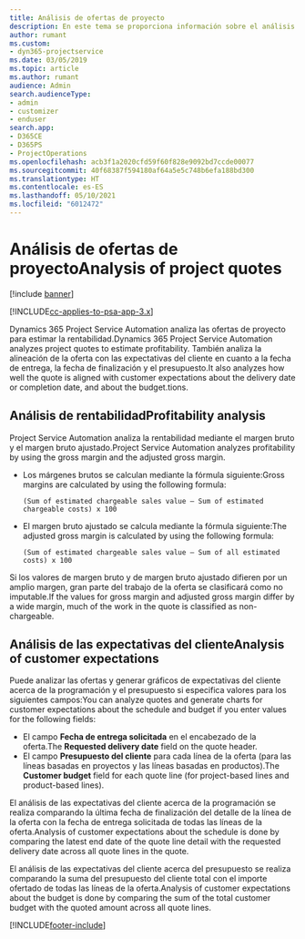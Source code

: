 ```yaml
---
title: Análisis de ofertas de proyecto
description: En este tema se proporciona información sobre el análisis de ofertas de proyecto.
author: rumant
ms.custom:
- dyn365-projectservice
ms.date: 03/05/2019
ms.topic: article
ms.author: rumant
audience: Admin
search.audienceType:
- admin
- customizer
- enduser
search.app:
- D365CE
- D365PS
- ProjectOperations
ms.openlocfilehash: acb3f1a2020cfd59f60f828e9092bd7ccde00077
ms.sourcegitcommit: 40f68387f594180af64a5e5c748b6efa188bd300
ms.translationtype: HT
ms.contentlocale: es-ES
ms.lasthandoff: 05/10/2021
ms.locfileid: "6012472"
---
```

# <a name="analysis-of-project-quotes"></a><span data-ttu-id="ca30d-103">Análisis de ofertas de proyecto</span><span class="sxs-lookup"><span data-stu-id="ca30d-103">Analysis of project quotes</span></span>

[!include [banner](../includes/psa-now-project-operations.md)]

[!INCLUDE[cc-applies-to-psa-app-3.x](../includes/cc-applies-to-psa-app-3x.md)]

<span data-ttu-id="ca30d-104">Dynamics 365 Project Service Automation analiza las ofertas de proyecto para estimar la rentabilidad.</span><span class="sxs-lookup"><span data-stu-id="ca30d-104">Dynamics 365 Project Service Automation analyzes project quotes to estimate profitability.</span></span> <span data-ttu-id="ca30d-105">También analiza la alineación de la oferta con las expectativas del cliente en cuanto a la fecha de entrega, la fecha de finalización y el presupuesto.</span><span class="sxs-lookup"><span data-stu-id="ca30d-105">It also analyzes how well the quote is aligned with customer expectations about the delivery date or completion date, and about the budget.tions.</span></span>

## <a name="profitability-analysis"></a><span data-ttu-id="ca30d-106">Análisis de rentabilidad</span><span class="sxs-lookup"><span data-stu-id="ca30d-106">Profitability analysis</span></span>

<span data-ttu-id="ca30d-107">Project Service Automation analiza la rentabilidad mediante el margen bruto y el margen bruto ajustado.</span><span class="sxs-lookup"><span data-stu-id="ca30d-107">Project Service Automation analyzes profitability by using the gross margin and the adjusted gross margin.</span></span>

- <span data-ttu-id="ca30d-108">Los márgenes brutos se calculan mediante la fórmula siguiente:</span><span class="sxs-lookup"><span data-stu-id="ca30d-108">Gross margins are calculated by using the following formula:</span></span>

  `
    (Sum of estimated chargeable sales value – Sum of estimated chargeable costs) x 100
  `
- <span data-ttu-id="ca30d-109">El margen bruto ajustado se calcula mediante la fórmula siguiente:</span><span class="sxs-lookup"><span data-stu-id="ca30d-109">The adjusted gross margin is calculated by using the following formula:</span></span>

  `
    (Sum of estimated chargeable sales value – Sum of all estimated costs) x 100
  `

<span data-ttu-id="ca30d-110">Si los valores de margen bruto y de margen bruto ajustado difieren por un amplio margen, gran parte del trabajo de la oferta se clasificará como no imputable.</span><span class="sxs-lookup"><span data-stu-id="ca30d-110">If the values for gross margin and adjusted gross margin differ by a wide margin, much of the work in the quote is classified as non-chargeable.</span></span>

## <a name="analysis-of-customer-expectations"></a><span data-ttu-id="ca30d-111">Análisis de las expectativas del cliente</span><span class="sxs-lookup"><span data-stu-id="ca30d-111">Analysis of customer expectations</span></span>

<span data-ttu-id="ca30d-112">Puede analizar las ofertas y generar gráficos de expectativas del cliente acerca de la programación y el presupuesto si especifica valores para los siguientes campos:</span><span class="sxs-lookup"><span data-stu-id="ca30d-112">You can analyze quotes and generate charts for customer expectations about the schedule and budget if you enter values for the following fields:</span></span>

- <span data-ttu-id="ca30d-113">El campo **Fecha de entrega solicitada** en el encabezado de la oferta.</span><span class="sxs-lookup"><span data-stu-id="ca30d-113">The **Requested delivery date** field on the quote header.</span></span>
- <span data-ttu-id="ca30d-114">El campo **Presupuesto del cliente** para cada línea de la oferta (para las líneas basadas en proyectos y las líneas basadas en productos).</span><span class="sxs-lookup"><span data-stu-id="ca30d-114">The **Customer budget** field for each quote line (for project-based lines and product-based lines).</span></span>

<span data-ttu-id="ca30d-115">El análisis de las expectativas del cliente acerca de la programación se realiza comparando la última fecha de finalización del detalle de la línea de la oferta con la fecha de entrega solicitada de todas las líneas de la oferta.</span><span class="sxs-lookup"><span data-stu-id="ca30d-115">Analysis of customer expectations about the schedule is done by comparing the latest end date of the quote line detail with the requested delivery date across all quote lines in the quote.</span></span>

<span data-ttu-id="ca30d-116">El análisis de las expectativas del cliente acerca del presupuesto se realiza comparando la suma del presupuesto del cliente total con el importe ofertado de todas las líneas de la oferta.</span><span class="sxs-lookup"><span data-stu-id="ca30d-116">Analysis of customer expectations about the budget is done by comparing the sum of the total customer budget with the quoted amount across all quote lines.</span></span>


[!INCLUDE[footer-include](../includes/footer-banner.md)]